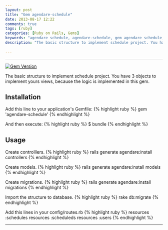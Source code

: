 ```yaml
---
layout: post
title: "Gem agendare-schedule"
date: 2013-08-17 12:22
comments: true
tags: [ruby]
categories: [Ruby on Rails, Gems]
keywords: "agendare schedule, agendare-schedule, gem agendare schedule, gem agendare-schedule, agendar, gem schedule, gem" 
description: "The basic structure to implement schedule project. You have 3 objects to implement yours views, because the logic is implemented in this gem."
 
---
```

---

<!--more-->
[![Gem Version](https://badge.fury.io/rb/agendare-schedule.png)](http://badge.fury.io/rb/agendare-schedule)

The basic structure to implement schedule project. You have 3 objects to implement yours views, because the logic is implemented in this gem.

## Installation

Add this line to your application's Gemfile:
	{% highlight ruby %}
    gem 'agendare-schedule'
    {% endhighlight %}

And then execute:
	{% highlight ruby %}
    $ bundle
    {% endhighlight %}

## Usage
	 
Create controlllers.
{% highlight ruby %}
     rails  generate agendare:install controllers
{% endhighlight %}
     
Create models.
{% highlight ruby %}
     rails  generate agendare:install models
{% endhighlight %}
     
Create migrations.
{% highlight ruby %}
     rails  generate agendare:install migrations
{% endhighlight %}
     
Import the structure to database.
{% highlight ruby %}
     rake db:migrate
{% endhighlight %}
     
Add this lines in your config/routes.rb
{% highlight ruby %}
	 resources :schedules
	 resources :scheduleds
	 resources :users 
{% endhighlight %}

---